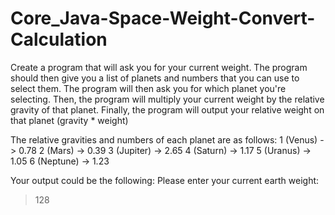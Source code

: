 # Core_Java-Space-Weight-Convert-Calculation
Create a program that will ask you for your current weight.
The program should then give you a list of planets and numbers that you can use to select them.
The program will then ask you for which planet you're selecting.
Then, the program will multiply your current weight by the relative gravity of that planet.
Finally, the program will output your relative weight on that planet (gravity * weight)

The relative gravities and numbers of each planet are as follows:
1 (Venus) -> 0.78
2 (Mars) -> 0.39
3 (Jupiter) -> 2.65
4 (Saturn) -> 1.17
5 (Uranus) -> 1.05
6 (Neptune) -> 1.23

Your output could be the following:
Please enter your current earth weight: 
>128
